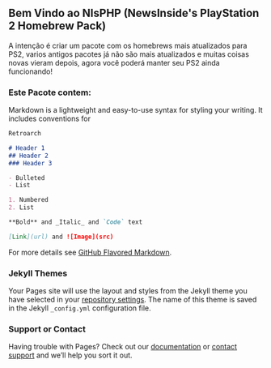 ## Bem Vindo ao NIsPHP (NewsInside's PlayStation 2 Homebrew Pack)

A intenção é criar um pacote com os homebrews mais atualizados para PS2, varios antigos pacotes já não são mais atualizados e muitas coisas novas vieram depois, agora você poderá manter seu PS2 ainda funcionando!

### Este Pacote contem:

Markdown is a lightweight and easy-to-use syntax for styling your writing. It includes conventions for

```markdown
Retroarch

# Header 1
## Header 2
### Header 3

- Bulleted
- List

1. Numbered
2. List

**Bold** and _Italic_ and `Code` text

[Link](url) and ![Image](src)
```

For more details see [GitHub Flavored Markdown](https://guides.github.com/features/mastering-markdown/).

### Jekyll Themes

Your Pages site will use the layout and styles from the Jekyll theme you have selected in your [repository settings](https://github.com/NewsInside/NIsPHP/settings). The name of this theme is saved in the Jekyll `_config.yml` configuration file.

### Support or Contact

Having trouble with Pages? Check out our [documentation](https://help.github.com/categories/github-pages-basics/) or [contact support](https://github.com/contact) and we’ll help you sort it out.
